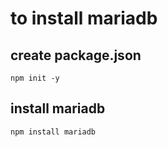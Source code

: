 # to install mariadb

## create package.json

```shell
npm init -y
```

## install mariadb

```shell
npm install mariadb
```
